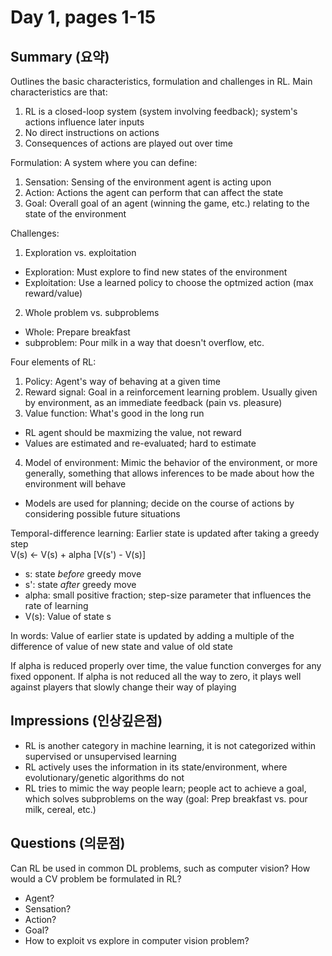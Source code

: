 # Day 1, pages 1-15

## Summary (요약)
Outlines the basic characteristics, formulation and challenges in RL.
Main characteristics are that:
1. RL is a closed-loop system (system involving feedback); system's actions influence later inputs
2. No direct instructions on actions
3. Consequences of actions are played out over time

Formulation:
A system where you can define:
1. Sensation: Sensing of the environment agent is acting upon
2. Action: Actions the agent can perform that can affect the state
3. Goal: Overall goal of an agent (winning the game, etc.) relating to the state of the environment

Challenges:
1. Exploration vs. exploitation
  * Exploration: Must explore to find new states of the environment
  * Exploitation: Use a learned policy to choose the optmized action (max reward/value)
2. Whole problem vs. subproblems
  * Whole: Prepare breakfast
  * subproblem: Pour milk in a way that doesn't overflow, etc.

Four elements of RL:
1. Policy: Agent's way of behaving at a given time
2. Reward signal: Goal in a reinforcement learning problem. Usually given by environment, as an immediate feedback (pain vs. pleasure)
3. Value function: What's good in the long run
  * RL agent should be maxmizing the value, not reward
  * Values are estimated and re-evaluated; hard to estimate
4. Model of environment: Mimic the behavior of the environment, or more generally, something that allows inferences to be made about how the environment will behave
  *  Models are used for planning; decide on the course of actions by considering possible future situations

Temporal-difference learning: Earlier state is updated after taking a greedy step \
V(s) <- V(s) + alpha [V(s') - V(s)]


* s: state _before_ greedy move
* s': state _after_ greedy move
* alpha: small positive fraction; step-size parameter that influences the rate of learning
* V(s): Value of state s

In words: Value of earlier state is updated by adding a multiple of the difference of value of new state and value of old state

If alpha is reduced properly over time, the value function converges for any fixed opponent.
If alpha is not reduced all the way to zero, it plays well against players that slowly change their way of playing

## Impressions (인상깊은점)
* RL is another category in machine learning, it is not categorized within supervised or unsupervised learning
* RL actively uses the information in its state/environment, where evolutionary/genetic algorithms do not
* RL tries to mimic the way people learn; people act to achieve a goal, which solves subproblems on the way (goal: Prep breakfast vs. pour milk, cereal, etc.)


## Questions (의문점)
Can RL be used in common DL problems, such as computer vision? How would a CV problem be formulated in RL?
* Agent?
* Sensation?
* Action?
* Goal?
* How to exploit vs explore in computer vision problem?
